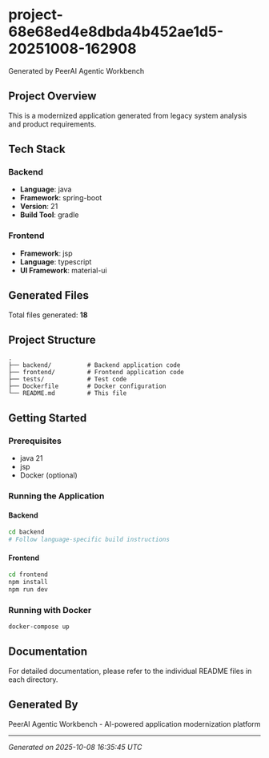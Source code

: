 # project-68e68ed4e8dbda4b452ae1d5-20251008-162908

Generated by PeerAI Agentic Workbench

## Project Overview

This is a modernized application generated from legacy system analysis and product requirements.

## Tech Stack

### Backend
- **Language**: java
- **Framework**: spring-boot
- **Version**: 21
- **Build Tool**: gradle

### Frontend
- **Framework**: jsp
- **Language**: typescript
- **UI Framework**: material-ui

## Generated Files

Total files generated: **18**

## Project Structure

```
.
├── backend/          # Backend application code
├── frontend/         # Frontend application code
├── tests/            # Test code
├── Dockerfile        # Docker configuration
└── README.md         # This file
```

## Getting Started

### Prerequisites
- java 21
- jsp
- Docker (optional)

### Running the Application

#### Backend
```bash
cd backend
# Follow language-specific build instructions
```

#### Frontend
```bash
cd frontend
npm install
npm run dev
```

### Running with Docker
```bash
docker-compose up
```

## Documentation

For detailed documentation, please refer to the individual README files in each directory.

## Generated By

PeerAI Agentic Workbench - AI-powered application modernization platform

---

*Generated on 2025-10-08 16:35:45 UTC*
